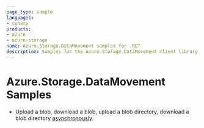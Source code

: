 ```yaml
---
page_type: sample
languages:
- csharp
products:
- azure
- azure-storage
name: Azure.Storage.DataMovement samples for .NET
description: Samples for the Azure.Storage.DataMovement client library
---
```


# Azure.Storage.DataMovement Samples

- Upload a blob, download a blob, upload a blob directory, download a blob directory [asynchronously](https://github.com/Azure/azure-sdk-for-net/blob/main/sdk/storage/Azure.Storage.DataMovement/samples/Sample01b_HelloWorldAsync.cs).
